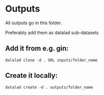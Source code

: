 # Outputs

All outputs go in this folder.

Preferably add them as datalad sub-datasets

## Add it from e.g. gin:

```
dalalad clone -d . URL inputs/folder_name
```

## Create it locally:

```
datalad create -d . outputs/folder_name
```